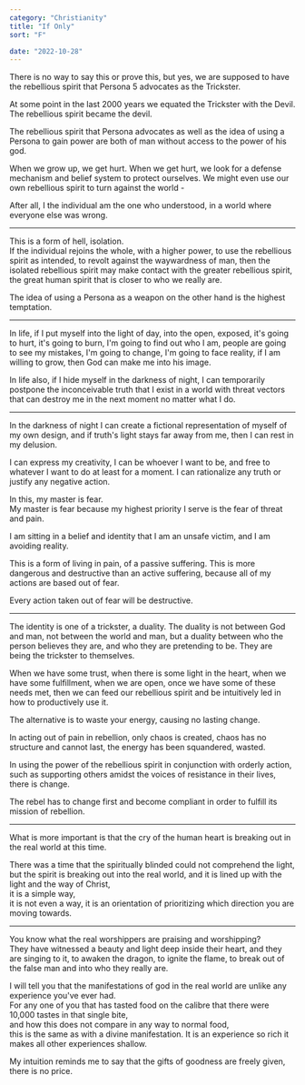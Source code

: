 ```yaml
---
category: "Christianity" 
title: "If Only"
sort: "F" 

date: "2022-10-28"
---
```


There is no way to say this or prove this, but yes, we are supposed to have the rebellious spirit that Persona 5 advocates as the Trickster. 

At some point in the last 2000 years we equated the Trickster with the Devil. The rebellious spirit became the devil. 

The rebellious spirit that Persona advocates as well as the idea of using a Persona to gain power are both of man without access to the power of his god. 

When we grow up, we get hurt. When we get hurt, we look for a defense mechanism and belief system to protect ourselves. We might even use our own rebellious spirit to turn against the world - 

After all, I the individual am the one who understood, in a world where everyone else was wrong. 

--- 

This is a form of hell, isolation.  
If the individual rejoins the whole, with a higher power, to use the rebellious spirit as intended, to revolt against the waywardness of man, then the isolated rebellious spirit may make contact with the greater rebellious spirit, the great human spirit that is closer to who we really are.

The idea of using a Persona as a weapon on the other hand is the highest temptation.  

---

In life, if I put myself into the light of day, into the open, exposed, it's going to hurt, it's going to burn, I'm going to find out who I am, people are going to see my mistakes, I'm going to change, I'm going to face reality, if I am willing to grow, then God can make me into his image.  

In life also, if I hide myself in the darkness of night, I can temporarily postpone the inconceivable truth that I exist in a world with threat vectors that can destroy me in the next moment no matter what I do.  

---

In the darkness of night I can create a fictional representation of myself of my own design, and if truth's light stays far away from me, then I can rest in my delusion.  

I can express my creativity, I can be whoever I want to be, and free to whatever I want to do at least for a moment. I can rationalize any truth or justify any negative action.  

In this, my master is fear.  
My master is fear because my highest priority I serve is the fear of threat and pain.  

I am sitting in a belief and identity that I am an unsafe victim, and I am avoiding reality. 

This is a form of living in pain, of a passive suffering. This is more dangerous and destructive than an active suffering, because all of my actions are based out of fear. 

Every action taken out of fear will be destructive. 

---

The identity is one of a trickster, a duality. The duality is not between God and man, not between the world and man, but a duality between who the person believes they are, and who they are pretending to be. They are being the trickster to themselves.

When we have some trust, when there is some light in the heart, when we have some fulfillment, when we are open, once we have some of these needs met, 
then we can feed our rebellious spirit and be intuitively led in how to productively use it. 

The alternative is to waste your energy, causing no lasting change. 

In acting out of pain in rebellion, only chaos is created, chaos has no structure and cannot last, the energy has been squandered, wasted. 

In using the power of the rebellious spirit in conjunction with orderly action, such as supporting others amidst the voices of resistance in their lives, there is change.

The rebel has to change first and become compliant in order to fulfill its mission of rebellion.

---

What is more important is that the cry of the human heart is breaking out in the real world at this time. 

There was a time that the spiritually blinded could not comprehend the light, but the spirit is breaking out into the real world, and it is lined up with the light and the way of Christ,  
it is a simple way,  
it is not even a way, it is an orientation of prioritizing which direction you are moving towards. 

---

You know what the real worshippers are praising and worshipping?  
They have witnessed a beauty and light deep inside their heart, and they are singing to it, to awaken the dragon, to ignite the flame, to break out of the false man and into who they really are.  

I will tell you that the manifestations of god in the real world are unlike any experience you've ever had.  
For any one of you that has tasted food on the calibre that there were 10,000 tastes in that single bite,  
and how this does not compare in any way to normal food,  
this is the same as with a divine manifestation. It is an experience so rich it makes all other experiences shallow.  

My intuition reminds me to say that the gifts of goodness are freely given, there is no price.
